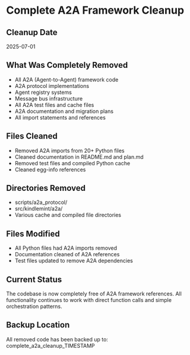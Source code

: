 # Complete A2A Framework Cleanup

## Cleanup Date
2025-07-01

## What Was Completely Removed
- All A2A (Agent-to-Agent) framework code
- A2A protocol implementations
- Agent registry systems
- Message bus infrastructure
- All A2A test files and cache files
- A2A documentation and migration plans
- All import statements and references

## Files Cleaned
- Removed A2A imports from 20+ Python files
- Cleaned documentation in README.md and plan.md
- Removed test files and compiled Python cache
- Cleaned egg-info references

## Directories Removed
- scripts/a2a_protocol/
- src/kindlemint/a2a/
- Various cache and compiled file directories

## Files Modified
- All Python files had A2A imports removed
- Documentation cleaned of A2A references
- Test files updated to remove A2A dependencies

## Current Status
The codebase is now completely free of A2A framework references.
All functionality continues to work with direct function calls
and simple orchestration patterns.

## Backup Location
All removed code has been backed up to: complete_a2a_cleanup_TIMESTAMP

